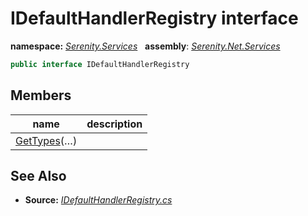 # IDefaultHandlerRegistry interface
**namespace:** *[Serenity.Services](../README.md#serenity.services-namespace)*   **assembly**: *[Serenity.Net.Services](../README.md)*

```csharp
public interface IDefaultHandlerRegistry
```

## Members

| name | description |
| --- | --- |
| [GetTypes](IDefaultHandlerRegistry/GetTypes.md)(…) |  |

## See Also

* **Source:** *[IDefaultHandlerRegistry.cs](https://github.com/serenity-is/Serenity/blob/master/src/Serenity.Net.Services/RequestHandlers/Handler/IDefaultHandlerRegistry.cs)*